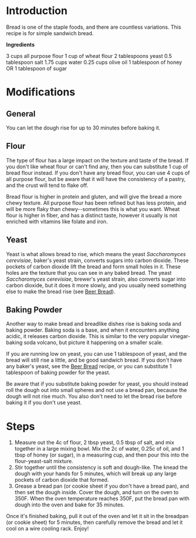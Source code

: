 # Introduction
Bread is one of the staple foods, and there are countless variations. This recipe is for simple sandwich bread.

**Ingredients**

3 cups all purpose flour
1 cup of wheat flour
2 tablespoons yeast
0.5 tablespoon salt
1.75 cups water
0.25 cups olive oil
1 tablespoon of honey OR 1 tablespoon of sugar

# Modifications

## General
You can let the dough rise for up to 30 minutes before baking it.

## Flour
The type of flour has a large impact on the texture and taste of the bread. 
If you don't like wheat flour or can't find any, then you can substitute 1 cup of bread flour instead.
If you don't have any bread flour, you can use 4 cups of all purpose flour, but be aware that it will have the consistency of a pastry, and the crust will tend to flake off.

Bread flour is higher in protein and gluten, and will give the bread a more chewy texture.
All purpose flour has been refined but has less protein, and will be more flaky than chewy--sometimes this is what you want.
Wheat flour is higher in fiber, and has a distinct taste, however it usually is not enriched with vitamins like folate and iron.

## Yeast
Yeast is what allows bread to rise, which means the yeast *Saccharomyces cerevisiae*, baker's yeast strain, converts sugars into carbon dioxide.
These pockets of carbon dioxide lift the bread and form small holes in it. These holes are the texture that you can see in any baked bread.
The yeast *Saccharomyces cerevisiae*, brewer's yeast strain, also converts sugar into carbon dioxide, but it does it more slowly, and you usually need something else to make the bread rise (see [Beer Bread]()).

## Baking Powder
Another way to make bread and breadlike dishes rise is baking soda and baking powder. Baking soda is a base, and when it encounters anything acidic, it releases carbon dioxide.
This is similar to the very popular vinegar-baking soda volcano, but picture it happening on a smaller scale.

If you are running low on yeast, you can use 1 tablespoon of yeast, and the bread will still rise a little, and be good sandwich bread.
If you don't have any baker's yeast, see the [Beer Bread]() recipe, or you can substitute 1 tablespoon of baking powder for the yeast.

Be aware that if you substitute baking powder for yeast, you should instead roll the dough out into small spheres and not use a bread pan, because the dough will not rise much. You also don't need to let the bread rise before baking it if you don't use yeast.


# Steps
1. Measure out the 4c of flour, 2 tbsp yeast, 0.5 tbsp of salt, and mix together in a large mixing bowl. Mix the 2c of water, 0.25c of oil, and 1 tbsp of honey (or sugar), in a measuring cup, and then pour this into the flour-yeast-salt mixture.
2. Stir together until the consistency is soft and dough-like. The knead the dough with your hands for 5 minutes, which will break up any large pockets of carbon dioxide that formed.
3. Grease a bread pan (or cookie sheet if you don't have a bread pan), and then set the dough inside. Cover the dough, and turn on the oven to 350F. When the oven temperature reaches 350F, put the bread pan with dough into the oven and bake for 35 minutes.

Once it's finished baking, pull it out of the oven and let it sit in the breadpan (or cookie sheet) for 5 minutes, then carefully remove the bread and let it cool on a wire cooling rack. Enjoy!
